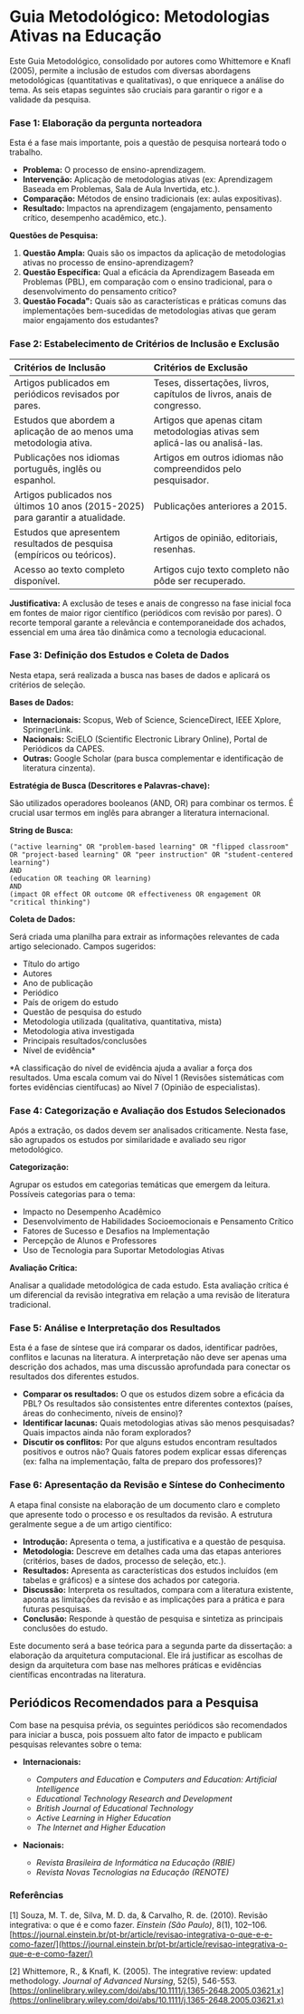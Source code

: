 # Guia Metodológico: Metodologias Ativas na Educação

Este Guia Metodológico, consolidado por autores como Whittemore e Knafl (2005), permite a inclusão de estudos com diversas abordagens metodológicas (quantitativas e qualitativas), o que enriquece a análise do tema. As seis etapas seguintes são cruciais para garantir o rigor e a validade da pesquisa.

### Fase 1: Elaboração da pergunta norteadora
Esta é a fase mais importante, pois a questão de pesquisa norteará todo o trabalho.

- **Problema:** O processo de ensino-aprendizagem.
- **Intervenção:** Aplicação de metodologias ativas (ex: Aprendizagem Baseada em Problemas, Sala de Aula Invertida, etc.).
- **Comparação:** Métodos de ensino tradicionais (ex: aulas expositivas).
- **Resultado:** Impactos na aprendizagem (engajamento, pensamento crítico, desempenho acadêmico, etc.).

**Questões de Pesquisa:**

1.  **Questão Ampla:** Quais são os impactos da aplicação de metodologias ativas no processo de ensino-aprendizagem?
2.  **Questão Específica:** Qual a eficácia da Aprendizagem Baseada em Problemas (PBL), em comparação com o ensino tradicional, para o desenvolvimento do pensamento crítico?
3.  **Questão Focada":** Quais são as características e práticas comuns das implementações bem-sucedidas de metodologias ativas que geram maior engajamento dos estudantes?

### Fase 2: Estabelecimento de Critérios de Inclusão e Exclusão

| Critérios de Inclusão | Critérios de Exclusão |
| :--- | :--- |
| Artigos publicados em periódicos revisados por pares. | Teses, dissertações, livros, capítulos de livros, anais de congresso. |
| Estudos que abordem a aplicação de ao menos uma metodologia ativa. | Artigos que apenas citam metodologias ativas sem aplicá-las ou analisá-las. |
| Publicações nos idiomas português, inglês ou espanhol. | Artigos em outros idiomas não compreendidos pelo pesquisador. |
| Artigos publicados nos últimos 10 anos (2015-2025) para garantir a atualidade. | Publicações anteriores a 2015. |
| Estudos que apresentem resultados de pesquisa (empíricos ou teóricos). | Artigos de opinião, editoriais, resenhas. |
| Acesso ao texto completo disponível. | Artigos cujo texto completo não pôde ser recuperado. |

**Justificativa:** A exclusão de teses e anais de congresso na fase inicial foca em fontes de maior rigor científico (periódicos com revisão por pares). O recorte temporal garante a relevância e contemporaneidade dos achados, essencial em uma área tão dinâmica como a tecnologia educacional.

### Fase 3: Definição dos Estudos e Coleta de Dados

Nesta etapa, será realizada a busca nas bases de dados e aplicará os critérios de seleção.

**Bases de Dados:**

- **Internacionais:** Scopus, Web of Science, ScienceDirect, IEEE Xplore, SpringerLink.
- **Nacionais:** SciELO (Scientific Electronic Library Online), Portal de Periódicos da CAPES.
- **Outras:** Google Scholar (para busca complementar e identificação de literatura cinzenta).

**Estratégia de Busca (Descritores e Palavras-chave):**

São utilizados operadores booleanos (AND, OR) para combinar os termos. É crucial usar termos em inglês para abranger a literatura internacional.

**String de Busca:**

```
("active learning" OR "problem-based learning" OR "flipped classroom" OR "project-based learning" OR "peer instruction" OR "student-centered learning") 
AND 
(education OR teaching OR learning) 
AND 
(impact OR effect OR outcome OR effectiveness OR engagement OR "critical thinking")
```

**Coleta de Dados:**

Será criada uma planilha para extrair as informações relevantes de cada artigo selecionado. Campos sugeridos:

- Título do artigo
- Autores
- Ano de publicação
- Periódico
- País de origem do estudo
- Questão de pesquisa do estudo
- Metodologia utilizada (qualitativa, quantitativa, mista)
- Metodologia ativa investigada
- Principais resultados/conclusões
- Nível de evidência*

*A classificação do nível de evidência ajuda a avaliar a força dos resultados. Uma escala comum vai do Nível 1 (Revisões sistemáticas com fortes evidências científucas) ao Nível 7 (Opinião de especialistas).

### Fase 4: Categorização e Avaliação dos Estudos Selecionados

Após a extração, os dados devem ser analisados criticamente. Nesta fase, são agrupados os estudos por similaridade e avaliado seu rigor metodológico.

**Categorização:**

Agrupar os estudos em categorias temáticas que emergem da leitura. Possíveis categorias para o tema:

- Impacto no Desempenho Acadêmico
- Desenvolvimento de Habilidades Socioemocionais e Pensamento Crítico
- Fatores de Sucesso e Desafios na Implementação
- Percepção de Alunos e Professores
- Uso de Tecnologia para Suportar Metodologias Ativas

**Avaliação Crítica:**

Analisar a qualidade metodológica de cada estudo. Esta avaliação crítica é um diferencial da revisão integrativa em relação a uma revisão de literatura tradicional.

### Fase 5: Análise e Interpretação dos Resultados

Esta é a fase de síntese que irá comparar os dados, identificar padrões, conflitos e lacunas na literatura. A interpretação não deve ser apenas uma descrição dos achados, mas uma discussão aprofundada para conectar os resultados dos diferentes estudos.

- **Comparar os resultados:** O que os estudos dizem sobre a eficácia da PBL? Os resultados são consistentes entre diferentes contextos (países, áreas do conhecimento, níveis de ensino)?
- **Identificar lacunas:** Quais metodologias ativas são menos pesquisadas? Quais impactos ainda não foram explorados?
- **Discutir os conflitos:** Por que alguns estudos encontram resultados positivos e outros não? Quais fatores podem explicar essas diferenças (ex: falha na implementação, falta de preparo dos professores)?

### Fase 6: Apresentação da Revisão e Síntese do Conhecimento

A etapa final consiste na elaboração de um documento claro e completo que apresente todo o processo e os resultados da revisão. A estrutura geralmente segue a de um artigo científico:

- **Introdução:** Apresenta o tema, a justificativa e a questão de pesquisa.
- **Metodologia:** Descreve em detalhes cada uma das etapas anteriores (critérios, bases de dados, processo de seleção, etc.).
- **Resultados:** Apresenta as características dos estudos incluídos (em tabelas e gráficos) e a síntese dos achados por categoria.
- **Discussão:** Interpreta os resultados, compara com a literatura existente, aponta as limitações da revisão e as implicações para a prática e para futuras pesquisas.
- **Conclusão:** Responde à questão de pesquisa e sintetiza as principais conclusões do estudo.

Este documento será a base teórica para a segunda parte da dissertação: a elaboração da arquitetura computacional. Ele irá justificar as escolhas de design da arquitetura com base nas melhores práticas e evidências científicas encontradas na literatura.

## Periódicos Recomendados para a Pesquisa

Com base na pesquisa prévia, os seguintes periódicos são recomendados para iniciar a busca, pois possuem alto fator de impacto e publicam pesquisas relevantes sobre o tema:

- **Internacionais:**
  - *Computers and Education* e *Computers and Education: Artificial Intelligence*
  - *Educational Technology Research and Development*
  - *British Journal of Educational Technology*
  - *Active Learning in Higher Education*
  - *The Internet and Higher Education*

- **Nacionais:**
  - *Revista Brasileira de Informática na Educação (RBIE)*
  - *Revista Novas Tecnologias na Educação (RENOTE)*

### Referências

[1] Souza, M. T. de, Silva, M. D. da, & Carvalho, R. de. (2010). Revisão integrativa: o que é e como fazer. *Einstein (São Paulo)*, 8(1), 102–106. [https://journal.einstein.br/pt-br/article/revisao-integrativa-o-que-e-e-como-fazer/](https://journal.einstein.br/pt-br/article/revisao-integrativa-o-que-e-e-como-fazer/)

[2] Whittemore, R., & Knafl, K. (2005). The integrative review: updated methodology. *Journal of Advanced Nursing*, 52(5), 546-553. [https://onlinelibrary.wiley.com/doi/abs/10.1111/j.1365-2648.2005.03621.x](https://onlinelibrary.wiley.com/doi/abs/10.1111/j.1365-2648.2005.03621.x)
